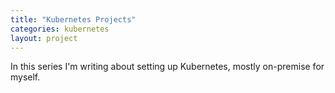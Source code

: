 ```yaml
---
title: "Kubernetes Projects"
categories: kubernetes
layout: project
---
```

In this series I'm writing about setting up Kubernetes, mostly on-premise for myself.
